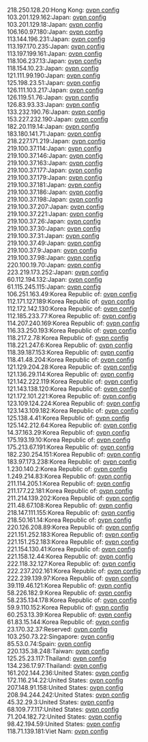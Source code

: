 218.250.128.20:Hong Kong: [ovpn config](vpn/218_250_128_20.ovpn)  
103.201.129.162:Japan: [ovpn config](vpn/103_201_129_162.ovpn)  
103.201.129.18:Japan: [ovpn config](vpn/103_201_129_18.ovpn)  
106.160.97.180:Japan: [ovpn config](vpn/106_160_97_180.ovpn)  
113.144.196.231:Japan: [ovpn config](vpn/113_144_196_231.ovpn)  
113.197.170.235:Japan: [ovpn config](vpn/113_197_170_235.ovpn)  
113.197.199.161:Japan: [ovpn config](vpn/113_197_199_161.ovpn)  
118.106.237.13:Japan: [ovpn config](vpn/118_106_237_13.ovpn)  
118.154.10.23:Japan: [ovpn config](vpn/118_154_10_23.ovpn)  
121.111.99.190:Japan: [ovpn config](vpn/121_111_99_190.ovpn)  
125.198.23.51:Japan: [ovpn config](vpn/125_198_23_51.ovpn)  
126.111.103.217:Japan: [ovpn config](vpn/126_111_103_217.ovpn)  
126.119.51.76:Japan: [ovpn config](vpn/126_119_51_76.ovpn)  
126.83.93.33:Japan: [ovpn config](vpn/126_83_93_33.ovpn)  
133.232.190.76:Japan: [ovpn config](vpn/133_232_190_76.ovpn)  
153.227.232.190:Japan: [ovpn config](vpn/153_227_232_190.ovpn)  
182.20.119.14:Japan: [ovpn config](vpn/182_20_119_14.ovpn)  
183.180.141.71:Japan: [ovpn config](vpn/183_180_141_71.ovpn)  
218.227.171.219:Japan: [ovpn config](vpn/218_227_171_219.ovpn)  
219.100.37.114:Japan: [ovpn config](vpn/219_100_37_114.ovpn)  
219.100.37.146:Japan: [ovpn config](vpn/219_100_37_146.ovpn)  
219.100.37.163:Japan: [ovpn config](vpn/219_100_37_163.ovpn)  
219.100.37.177:Japan: [ovpn config](vpn/219_100_37_177.ovpn)  
219.100.37.179:Japan: [ovpn config](vpn/219_100_37_179.ovpn)  
219.100.37.181:Japan: [ovpn config](vpn/219_100_37_181.ovpn)  
219.100.37.186:Japan: [ovpn config](vpn/219_100_37_186.ovpn)  
219.100.37.198:Japan: [ovpn config](vpn/219_100_37_198.ovpn)  
219.100.37.207:Japan: [ovpn config](vpn/219_100_37_207.ovpn)  
219.100.37.221:Japan: [ovpn config](vpn/219_100_37_221.ovpn)  
219.100.37.26:Japan: [ovpn config](vpn/219_100_37_26.ovpn)  
219.100.37.30:Japan: [ovpn config](vpn/219_100_37_30.ovpn)  
219.100.37.31:Japan: [ovpn config](vpn/219_100_37_31.ovpn)  
219.100.37.49:Japan: [ovpn config](vpn/219_100_37_49.ovpn)  
219.100.37.9:Japan: [ovpn config](vpn/219_100_37_9.ovpn)  
219.100.37.98:Japan: [ovpn config](vpn/219_100_37_98.ovpn)  
220.100.19.70:Japan: [ovpn config](vpn/220_100_19_70.ovpn)  
223.219.173.252:Japan: [ovpn config](vpn/223_219_173_252.ovpn)  
60.112.194.132:Japan: [ovpn config](vpn/60_112_194_132.ovpn)  
61.115.245.115:Japan: [ovpn config](vpn/61_115_245_115.ovpn)  
106.251.163.49:Korea Republic of: [ovpn config](vpn/106_251_163_49.ovpn)  
112.171.127.189:Korea Republic of: [ovpn config](vpn/112_171_127_189.ovpn)  
112.172.142.130:Korea Republic of: [ovpn config](vpn/112_172_142_130.ovpn)  
112.185.233.77:Korea Republic of: [ovpn config](vpn/112_185_233_77.ovpn)  
114.207.240.169:Korea Republic of: [ovpn config](vpn/114_207_240_169.ovpn)  
116.33.250.193:Korea Republic of: [ovpn config](vpn/116_33_250_193.ovpn)  
118.217.2.78:Korea Republic of: [ovpn config](vpn/118_217_2_78.ovpn)  
118.221.247.6:Korea Republic of: [ovpn config](vpn/118_221_247_6.ovpn)  
118.39.187.153:Korea Republic of: [ovpn config](vpn/118_39_187_153.ovpn)  
118.41.48.204:Korea Republic of: [ovpn config](vpn/118_41_48_204.ovpn)  
121.129.204.28:Korea Republic of: [ovpn config](vpn/121_129_204_28.ovpn)  
121.136.29.114:Korea Republic of: [ovpn config](vpn/121_136_29_114.ovpn)  
121.142.222.119:Korea Republic of: [ovpn config](vpn/121_142_222_119.ovpn)  
121.143.138.120:Korea Republic of: [ovpn config](vpn/121_143_138_120.ovpn)  
121.172.101.221:Korea Republic of: [ovpn config](vpn/121_172_101_221.ovpn)  
123.109.124.224:Korea Republic of: [ovpn config](vpn/123_109_124_224.ovpn)  
123.143.109.182:Korea Republic of: [ovpn config](vpn/123_143_109_182.ovpn)  
125.138.4.41:Korea Republic of: [ovpn config](vpn/125_138_4_41.ovpn)  
125.142.212.64:Korea Republic of: [ovpn config](vpn/125_142_212_64.ovpn)  
14.37.163.29:Korea Republic of: [ovpn config](vpn/14_37_163_29.ovpn)  
175.193.19.10:Korea Republic of: [ovpn config](vpn/175_193_19_10.ovpn)  
175.213.67.191:Korea Republic of: [ovpn config](vpn/175_213_67_191.ovpn)  
182.230.254.151:Korea Republic of: [ovpn config](vpn/182_230_254_151.ovpn)  
183.97.173.238:Korea Republic of: [ovpn config](vpn/183_97_173_238.ovpn)  
1.230.140.2:Korea Republic of: [ovpn config](vpn/1_230_140_2.ovpn)  
1.249.214.83:Korea Republic of: [ovpn config](vpn/1_249_214_83.ovpn)  
211.114.205.1:Korea Republic of: [ovpn config](vpn/211_114_205_1.ovpn)  
211.177.22.181:Korea Republic of: [ovpn config](vpn/211_177_22_181.ovpn)  
211.214.139.202:Korea Republic of: [ovpn config](vpn/211_214_139_202.ovpn)  
211.48.67.108:Korea Republic of: [ovpn config](vpn/211_48_67_108.ovpn)  
218.147.111.155:Korea Republic of: [ovpn config](vpn/218_147_111_155.ovpn)  
218.50.161.14:Korea Republic of: [ovpn config](vpn/218_50_161_14.ovpn)  
220.126.208.89:Korea Republic of: [ovpn config](vpn/220_126_208_89.ovpn)  
221.151.252.183:Korea Republic of: [ovpn config](vpn/221_151_252_183.ovpn)  
221.151.252.183:Korea Republic of: [ovpn config](vpn/221_151_252_183.ovpn)  
221.154.130.41:Korea Republic of: [ovpn config](vpn/221_154_130_41.ovpn)  
221.158.12.44:Korea Republic of: [ovpn config](vpn/221_158_12_44.ovpn)  
222.118.32.127:Korea Republic of: [ovpn config](vpn/222_118_32_127.ovpn)  
222.237.202.161:Korea Republic of: [ovpn config](vpn/222_237_202_161.ovpn)  
222.239.139.97:Korea Republic of: [ovpn config](vpn/222_239_139_97.ovpn)  
39.119.46.121:Korea Republic of: [ovpn config](vpn/39_119_46_121.ovpn)  
58.226.182.9:Korea Republic of: [ovpn config](vpn/58_226_182_9.ovpn)  
58.235.134.178:Korea Republic of: [ovpn config](vpn/58_235_134_178.ovpn)  
59.9.110.152:Korea Republic of: [ovpn config](vpn/59_9_110_152.ovpn)  
60.253.13.39:Korea Republic of: [ovpn config](vpn/60_253_13_39.ovpn)  
61.83.15.144:Korea Republic of: [ovpn config](vpn/61_83_15_144.ovpn)  
23.170.32.37:Reserved: [ovpn config](vpn/23_170_32_37.ovpn)  
103.250.73.22:Singapore: [ovpn config](vpn/103_250_73_22.ovpn)  
85.53.0.74:Spain: [ovpn config](vpn/85_53_0_74.ovpn)  
220.135.38.248:Taiwan: [ovpn config](vpn/220_135_38_248.ovpn)  
125.25.23.117:Thailand: [ovpn config](vpn/125_25_23_117.ovpn)  
134.236.17.97:Thailand: [ovpn config](vpn/134_236_17_97.ovpn)  
161.202.144.236:United States: [ovpn config](vpn/161_202_144_236.ovpn)  
172.116.214.22:United States: [ovpn config](vpn/172_116_214_22.ovpn)  
207.148.91.158:United States: [ovpn config](vpn/207_148_91_158.ovpn)  
208.94.244.242:United States: [ovpn config](vpn/208_94_244_242.ovpn)  
45.32.29.3:United States: [ovpn config](vpn/45_32_29_3.ovpn)  
68.109.77.117:United States: [ovpn config](vpn/68_109_77_117.ovpn)  
71.204.182.72:United States: [ovpn config](vpn/71_204_182_72.ovpn)  
98.42.194.59:United States: [ovpn config](vpn/98_42_194_59.ovpn)  
118.71.139.181:Viet Nam: [ovpn config](vpn/118_71_139_181.ovpn)  
